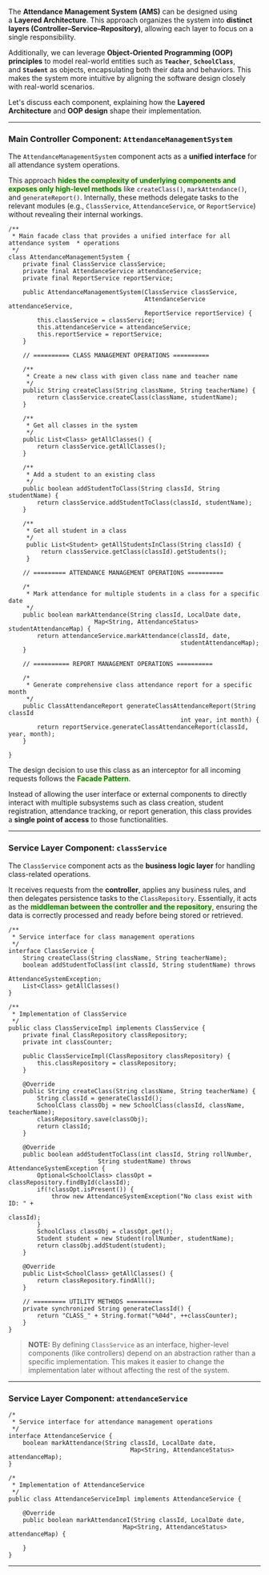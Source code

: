 
The **Attendance Management System (AMS)** can be designed using a **Layered Architecture**. This approach organizes the system into **distinct layers (Controller–Service–Repository)**, allowing each layer to focus on a single responsibility.

Additionally, we can leverage **Object-Oriented Programming (OOP) principles** to model real-world entities such as **`Teacher`**, **`SchoolClass`**, and **`Student`** as objects, encapsulating both their data and behaviors. This makes the system more intuitive by aligning the software design closely with real-world scenarios.

Let's discuss each component, explaining how the **Layered Architecture** and **OOP design** shape their implementation.

---
### Main Controller Component: `AttendanceManagementSystem`

The `AttendanceManagementSystem` component acts as a **unified interface** for all attendance system operations.

This approach <span style="color:green;font-weight:bold;background:beige;">hides the complexity of underlying components and exposes only high-level methods</span> like `createClass()`, `markAttendance()`, and `generateReport()`. Internally, these methods delegate tasks to the relevant modules (e.g., `ClassService`, `AttendanceService`, or `ReportService`) without revealing their internal workings.

```
/**
 * Main facade class that provides a unified interface for all attendance system  * operations
 */
class AttendanceManagementSystem {
	private final ClassService classService;
	private final AttendanceService attendanceService;
	private final ReportService reportService;
	
	public AttendanceManagementSystem(ClassService classService, 
	                                  AttendanceService attendanceService,
	                                  ReportService reportService) {
		this.classService = classService;
		this.attendanceService = attendanceService;
		this.reportService = reportService;
	}

	// ========== CLASS MANAGEMENT OPERATIONS ==========

	/**
	 * Create a new class with given class name and teacher name
	 */
	public String createClass(String className, String teacherName) {
		return classService.createClass(className, studentName);
	}

	/**
	 * Get all classes in the system 
	 */
	public List<Class> getAllClasses() {
		return classService.getAllClasses();
	}

	/**
	 * Add a student to an existing class
	 */
	public boolean addStudentToClass(String classId, String studentName) {
		return classService.addStudentToClass(classId, studentName);
	}

	/**
	 * Get all student in a class
	 */
	 public List<Student> getAllStudentsInClass(String classId) {
		 return classService.getClass(classId).getStudents();
	 } 

	// ========= ATTENDANCE MANAGEMENT OPERATIONS ==========

	/*
	 * Mark attendance for multiple students in a class for a specific date
	 */
	public boolean markAttendance(String classId, LocalDate date, 
	                    Map<String, AttendanceStatus> studentAttendanceMap) {
		return attendanceService.markAttendance(classId, date,
		                                        studentAttendanceMap);
	}

	// ========== REPORT MANAGEMENT OPERATIONS ==========

	/*
	 * Generate comprehensive class attendance report for a specific month 
	 */
	public ClassAttendanceReport generateClassAttendanceReport(String classId
	                                            int year, int month) {
		return reportService.generateClassAttendanceReport(classId, year, month);
	}

}
```

The design decision to use this class as an interceptor for all incoming requests follows the <span style="color:green;font-weight:bold;background:beige;">Facade Pattern</span>.

Instead of allowing the user interface or external components to directly interact with multiple subsystems such as class creation, student registration, attendance tracking, or report generation, this class provides a **single point of access** to those functionalities.

---
### Service Layer Component: `classService`

The `ClassService` component acts as the **business logic layer** for handling class-related operations.  

It receives requests from the **controller**, applies any business rules, and then delegates persistence tasks to the `ClassRepository`.  Essentially, it acts as the <span style="color:green;font-weight:bold;background:beige;">middleman between the controller and the repository</span>, ensuring the data is correctly processed and ready before being stored or retrieved.

```
/**
 * Service interface for class management operations
 */
interface ClassService {
	String createClass(String className, String teacherName);
	boolean addStudentToClass(int classId, String studentName) throws 
	                                                AttendanceSystemException;
	List<Class> getAllClasses()
}
```

```
/**
 * Implementation of ClassService
 */
public class ClassServiceImpl implements ClassService {
	private final ClassRepository classRepository;
	private int classCounter;

	public ClassServiceImpl(ClassRepository classRepository) {
		this.classRepository = classRepository;
	}

	@Override
	public String createClass(String className, String teacherName) {
		String classId = generateClassId();
		SchoolClass classObj = new SchoolClass(classId, className, teacherName);
		classRepository.save(classObj);
		return classId;
	}

	@Override
	public boolean addStudentToClass(int classId, String rollNumber, 
	                     String studentName) throws AttendanceSystemException {
		Optional<SchoolClass> classOpt = classRepository.findById(classId);
		if(!classOpt.isPresent()) {
			throw new AttendanceSystemException("No class exist with ID: " +
			                                                          classId);
		}
		SchoolClass classObj = classOpt.get();
		Student student = new Student(rollNumber, studentName);
		return classObj.addStudent(student);	
	}

	@Override
	public List<SchoolClass> getAllClasses() {
		return classRepository.findAll();
	}

	// ========= UTILITY METHODS ==========
	private synchronized String generateClassId() {
		return "CLASS_" + String.format("%04d", ++classCounter);
	}
}
```

> **NOTE:** By defining `ClassService` as an interface, higher-level components (like controllers) depend on an abstraction rather than a specific implementation. This makes it easier to change the implementation later without affecting the rest of the system.

---
### Service Layer Component: `attendanceService`

```
/*
 * Service interface for attendance management operations
 */
interface AttendanceService {
	boolean markAttendance(String classId, LocalDate date, 
	                              Map<String, AttendanceStatus> attendanceMap);
}
```

```
/*
 * Implementation of AttendanceService
 */
public class AttendanceServiceImpl implements AttendanceService {

	@Override
	public boolean markAttendanceI(String classId, LocalDate date, 
	                            Map<String, AttendanceStatus> attendanceMap) {
	    
	}
}
```

---